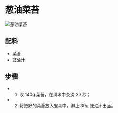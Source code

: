 # 葱油菜苔

![葱油菜苔](../images/葱油菜苔.png)


## 配料
- 菜苔
- 豉油汁

## 步骤
- 1. 取 140g 菜苔，在沸水中汆烫 30 秒；
- 2. 将烫好的菜苔放入餐具中，淋上 30g 豉油汁出品。
